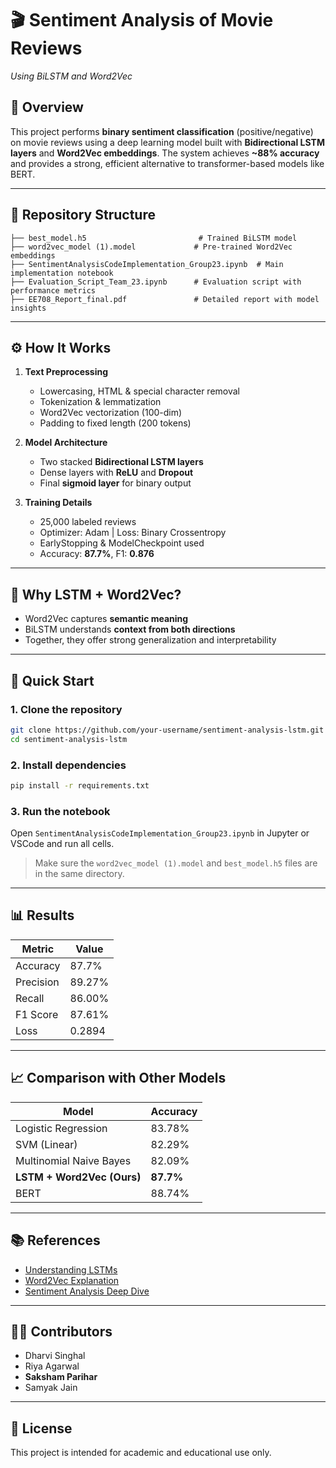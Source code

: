 
# 🎬 Sentiment Analysis of Movie Reviews  
*Using BiLSTM and Word2Vec*

## 📌 Overview

This project performs **binary sentiment classification** (positive/negative) on movie reviews using a deep learning model built with **Bidirectional LSTM layers** and **Word2Vec embeddings**. The system achieves **~88% accuracy** and provides a strong, efficient alternative to transformer-based models like BERT.

---

## 📁 Repository Structure

```
├── best_model.h5                         # Trained BiLSTM model
├── word2vec_model (1).model             # Pre-trained Word2Vec embeddings
├── SentimentAnalysisCodeImplementation_Group23.ipynb  # Main implementation notebook
├── Evaluation_Script_Team_23.ipynb      # Evaluation script with performance metrics
├── EE708_Report_final.pdf               # Detailed report with model insights
```

---

## ⚙️ How It Works

1. **Text Preprocessing**  
   - Lowercasing, HTML & special character removal  
   - Tokenization & lemmatization  
   - Word2Vec vectorization (100-dim)  
   - Padding to fixed length (200 tokens)

2. **Model Architecture**  
   - Two stacked **Bidirectional LSTM layers**
   - Dense layers with **ReLU** and **Dropout**
   - Final **sigmoid layer** for binary output

3. **Training Details**  
   - 25,000 labeled reviews  
   - Optimizer: Adam | Loss: Binary Crossentropy  
   - EarlyStopping & ModelCheckpoint used  
   - Accuracy: **87.7%**, F1: **0.876**

---

## 🧠 Why LSTM + Word2Vec?

- Word2Vec captures **semantic meaning**
- BiLSTM understands **context from both directions**
- Together, they offer strong generalization and interpretability

---

## 🏁 Quick Start

### 1. Clone the repository
```bash
git clone https://github.com/your-username/sentiment-analysis-lstm.git
cd sentiment-analysis-lstm
```

### 2. Install dependencies
```bash
pip install -r requirements.txt
```

### 3. Run the notebook
Open `SentimentAnalysisCodeImplementation_Group23.ipynb` in Jupyter or VSCode and run all cells.

> Make sure the `word2vec_model (1).model` and `best_model.h5` files are in the same directory.

---

## 📊 Results

| Metric     | Value    |
|------------|----------|
| Accuracy   | 87.7%    |
| Precision  | 89.27%   |
| Recall     | 86.00%   |
| F1 Score   | 87.61%   |
| Loss       | 0.2894   |

---

## 📈 Comparison with Other Models

| Model                      | Accuracy |
|---------------------------|----------|
| Logistic Regression       | 83.78%   |
| SVM (Linear)              | 82.29%   |
| Multinomial Naive Bayes   | 82.09%   |
| **LSTM + Word2Vec (Ours)**| **87.7%** |
| BERT                      | 88.74%   |

---

## 📚 References

- [Understanding LSTMs](https://colah.github.io/posts/2015-08-Understanding-LSTMs/)
- [Word2Vec Explanation](https://radimrehurek.com/gensim/models/word2vec.html)
- [Sentiment Analysis Deep Dive](https://javilopezcastillo.medium.com/sentiment-analysis-using-lstm-networks-a-deep-dive-into-textual-data-61cdd2e43dec)

---

## 👩‍💻 Contributors

- Dharvi Singhal  
- Riya Agarwal  
- **Saksham Parihar**  
- Samyak Jain  

---

## 📄 License

This project is intended for academic and educational use only.
